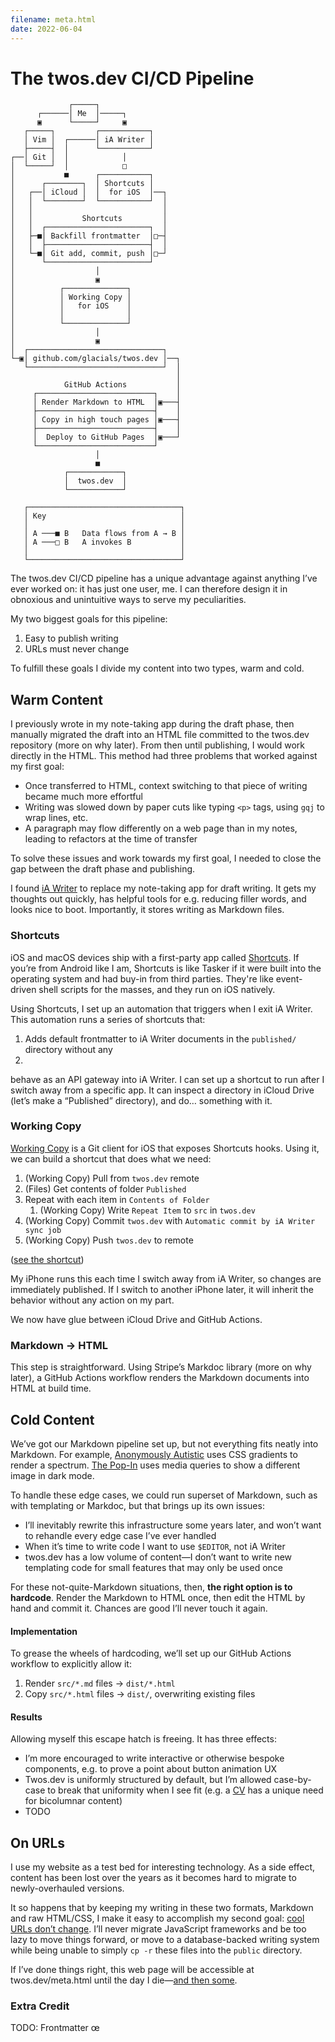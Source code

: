 ```yaml
---
filename: meta.html
date: 2022-06-04
---
```


# The twos.dev CI/CD Pipeline

```
             ┌─────┐
      ┌──────│ Me  │─────┐
      ▣      └─────┘     ▣
   ┌─────┐         ┌───────────┐
   │ Vim │  ┌──────│ iA Writer │
   ├─────┤  │      └───────────┘
┌──│ Git │  │            │
│  └─────┘  │            □
│           ■      ┌───────────┐
│      ┌────────┐  │ Shortcuts │
│   ┌──│ iCloud │  │  for iOS  │──┐
│   │  └────────┘  └───────────┘  │
│   │                             │
│   │           Shortcuts         │
│   │  ┌───────────────────────┐  │
│   ├─■│ Backfill frontmatter  │□─┤
│   │  ├───────────────────────┤  │
│   └─■│ Git add, commit, push │□─┘
│      └───────────────────────┘
│                  │
│                  ▣
│          ┌──────────────┐
│          │ Working Copy │
│          │   for iOS    │
│          │              │
│          └──────────────┘
│                  │
│                  ▣
│  ┌──────────────────────────────┐
└─▣│ github.com/glacials/twos.dev │──┐
   └──────────────────────────────┘  │
                                     │
            GitHub Actions           │
     ┌──────────────────────────┐    │
     │ Render Markdown to HTML  │▣───┤
     ├──────────────────────────┤    │
     │ Copy in high touch pages │▣───┤
     ├──────────────────────────┤    │
     │  Deploy to GitHub Pages  │▣───┘
     └──────────────────────────┘
                   │
                   ■
            ┌────────────┐
            │  twos.dev  │
            └────────────┘

   ┌──────────────────────────────────┐
   │ Key                              │
   │                                  │
   │ A ───■ B   Data flows from A → B │
   │ A ───□ B   A invokes B           │
   │                                  │
   └──────────────────────────────────┘
   ```


The twos.dev CI/CD pipeline has a unique advantage against anything I’ve ever worked on: it has just one user, me. I can therefore design it in obnoxious and unintuitive ways to serve my peculiarities.

My two biggest goals for this pipeline:

1. Easy to publish writing
2. URLs must never change

To fulfill these goals I divide my content into two types, warm and cold.

## Warm Content

I previously wrote in my note-taking app during the draft phase, then manually migrated the draft into an HTML file committed to the twos.dev repository (more on why later). From then until publishing, I would work directly in the HTML. This method had three problems that worked against my first goal:

- Once transferred to HTML, context switching to that piece of writing became much more effortful
- Writing was slowed down by paper cuts like typing `<p>` tags, using `gqj` to wrap lines, etc.
- A paragraph may flow differently on a web page than in my notes, leading to refactors at the time of transfer

To solve these issues and work towards my first goal, I needed to close the gap between the draft phase and publishing.

I found [iA Writer](https://ia.net/writer) to replace my note-taking app for draft writing. It gets my thoughts out quickly, has helpful tools for e.g. reducing filler words, and looks nice to boot. Importantly, it stores writing as Markdown files.

### Shortcuts

iOS and macOS devices ship with a first-party app called [Shortcuts](https://apps.apple.com/us/app/shortcuts/id1462947752). If you’re from Android like I am, Shortcuts is like Tasker if it were built into the operating system and had buy-in from third parties. They're like event-driven shell scripts for the masses, and they run on iOS natively.

Using Shortcuts, I set up an automation that triggers when I exit iA Writer. This automation runs a series of shortcuts that:

1. Adds default frontmatter to iA Writer documents in the `published/` directory without any
2. 

behave as an API gateway into iA Writer. I can set up a shortcut to run after I switch away from a specific app. It can inspect a directory in iCloud Drive (let’s make a “Published” directory), and do… something with it.

### Working Copy

[Working Copy](https://apps.apple.com/us/app/working-copy-git-client/id896694807) is a Git client for iOS that exposes Shortcuts hooks. Using it, we can build a shortcut that does what we need:

1. (Working Copy) Pull from `twos.dev` remote
2. (Files) Get contents of folder `Published`
3. Repeat with each item in `Contents of Folder`
    1. (Working Copy) Write `Repeat Item` to `src` in `twos.dev`
4. (Working Copy) Commit `twos.dev` with `Automatic commit by iA Writer sync job`
5. (Working Copy) Push `twos.dev` to remote

([see the shortcut](https://www.icloud.com/shortcuts/6580819cd24041a1b7e093cf6cbe5888))

My iPhone runs this each time I switch away from iA Writer, so changes are immediately published. If I switch to another iPhone later, it will inherit the behavior without any action on my part.

We now have glue between iCloud Drive and GitHub Actions.

### Markdown → HTML

This step is straightforward. Using Stripe’s Markdoc library (more on why later), a GitHub Actions workflow renders the Markdown documents into HTML at build time.

## Cold Content

We’ve got our Markdown pipeline set up, but not everything fits neatly into Markdown. For example, [Anonymously Autistic](autism.html) uses CSS gradients to render a spectrum. [The Pop-In](thepopin.html) uses media queries to show a different image in dark mode.

To handle these edge cases, we could run superset of Markdown, such as with templating or Markdoc, but that brings up its own issues:

- I’ll inevitably rewrite this infrastructure some years later, and won’t want to rehandle every edge case I’ve ever handled
- When it’s time to write code I want to use `$EDITOR`, not iA Writer
- twos.dev has a low volume of content—I don’t want to write new templating code for small features that may only be used once

For these not-quite-Markdown situations, then, **the right option  is to hardcode**. Render the Markdown to HTML once, then edit the HTML by hand and commit it. Chances are good I’ll never touch it again.

#### Implementation

To grease the wheels of hardcoding, we’ll set up our GitHub Actions workflow to explicitly allow it:

1. Render `src/*.md` files → `dist/*.html`
2. Copy `src/*.html` files → `dist/`, overwriting existing files

#### Results

Allowing myself this escape hatch is freeing. It has three effects:

- I’m more encouraged to write interactive or otherwise bespoke components, e.g. to prove a point about button animation UX
- Twos.dev is uniformly structured by default, but I’m allowed  case-by-case to break that uniformity when I see fit (e.g. a [CV](cv.html) has a unique need for bicolumnar content)
- TODO

## On URLs

I use my website as a test bed for interesting technology. As a side effect, content has been lost over the years as it becomes hard to migrate to newly-overhauled versions.

It so happens that by keeping my writing in these two formats, Markdown and raw HTML/CSS, I make it easy to accomplish my second goal: [cool URLs don’t change](https://www.w3.org/Provider/Style/URI). I’ll never migrate JavaScript frameworks and be too lazy to move things forward, or move to a database-backed writing system while being unable to simply `cp -r` these files into the `public` directory.

If I’ve done things right, this web page will be accessible at twos.dev/meta.html until the day I die—[and then some](death.html).

### Extra Credit

TODO: Frontmatter œ